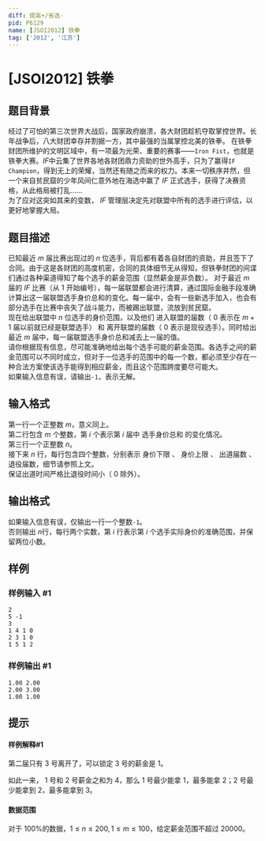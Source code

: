 ```yaml
---
diff: 提高+/省选-
pid: P6129
name: [JSOI2012] 铁拳
tag: ['2012', '江苏']
---
```

# [JSOI2012] 铁拳
## 题目背景

经过了可怕的第三次世界大战后，国家政府崩溃，各大财团趁机夺取掌控世界。长年战争后，八大财团幸存并割据一方，其中最强的当属掌控北美的铁拳。 
在铁拳财团所维护的文明区域中，有一项最为光荣、重要的赛事——`Iron Fist`，也就是铁拳大赛。$IF$中云集了世界各地各财团鼎力资助的世外高手，只为了赢得`IF Champion`，得到无上的荣耀，当然还有随之而来的权力。本来一切秩序井然，但一个来自贫民窟的少年风间仁意外地在海选中赢了 $IF$ 正式选手，获得了决赛资格，从此格局被打乱……                                           
为了应对这突如其来的变数， $IF$ 管理层决定先对联盟中所有的选手进行评估，以更好地掌握大局。 
## 题目描述

已知最近 $m$ 届比赛出现过的 $n$ 位选手，背后都有着各自财团的资助，并且签下了合同。由于这是各财团的高度机密，合同的具体细节无从得知，但铁拳财团的间谍们通过各种渠道得知了每个选手的薪金范围（显然薪金是非负数）。 
对于最近 $m$ 届的 $IF$ 比赛（从 $1$ 开始编号），每一届联盟都会进行清算，通过国际金融手段准确计算出这一届联盟选手身价总和的变化。每一届中，会有一些新选手加入，也会有部分选手在比赛中丧失了战斗能力，而被踢出联盟，流放到贫民窟。                                                 
现在给出联盟中 $n$ 位选手的身价范围，以及他们 进入联盟的届数（ $0$ 表示在 $m+1$ 届以前就已经是联盟选手） 和 离开联盟的届数（ $0$ 表示是现役选手）。同时给出最近 $m$ 届中，每一届联盟选手身价总和减去上一届的值。                         
请你根据现有信息，尽可能准确地给出每个选手可能的薪金范围。各选手之间的薪金范围可以不同时成立，但对于一位选手的范围中的每一个数，都必须至少存在一种合法方案使该选手能得到相应薪金，而且这个范围跨度要尽可能大。        
如果输入信息有误，请输出`-1`，表示无解。 
## 输入格式

第一行一个正整数 $m$，意义同上。                                 
第二行包含 $m$ 个整数，第 $i$ 个表示第 $i$ 届中 选手身价总和 的变化情况。                        
第三行一个正整数 $n$。                            
接下来 $n$ 行，每行包含四个整数，分别表示 身价下限 、 身价上限 、 出道届数 、 退役届数，细节请参照上文。                      
保证出道时间严格比退役时间小（ $0$ 除外）。 
## 输出格式

如果输入信息有误，仅输出一行一个整数`-1`。                      
否则输出 $n$行，每行两个实数，第 $i$ 行表示第 $i$ 个选手实际身价的准确范围，并保留两位小数。 
## 样例

### 样例输入 #1
```
2
5 -1
3
1 4 1 0
2 3 1 0
1 5 1 2
```
### 样例输出 #1
```
1.00 2.00
2.00 3.00
1.00 1.00
```
## 提示

#### 样例解释#1

第二届只有 $3$ 号离开了，可以锁定 $3$ 号的薪金是 $1$。 

如此一来， $1$ 号和 $2$ 号薪金之和为 $4$，那么 $1$ 号最少能拿 $1$，最多能拿 $2$；$2$ 号最少能拿到 $2$，最多能拿到 $3$。

#### 数据范围


对于 $100\%$的数据，$1 \le n \le 200,1 \le m \le 100$，给定薪金范围不超过 $20000$。  
